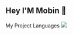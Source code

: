 ## Hey I'M Mobin 👋

My Project Languages
<img src="https://github-readme-stats.vercel.app/api/top-langs/?username=ALONE0007&hide_progress=true" />
